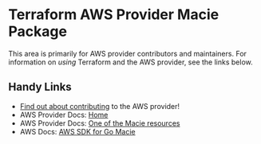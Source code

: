# Terraform AWS Provider Macie Package

This area is primarily for AWS provider contributors and maintainers. For information on _using_ Terraform and the AWS provider, see the links below.

## Handy Links

* [Find out about contributing](https://hashicorp.github.io/terraform-provider-aws/#contribute) to the AWS provider!
* AWS Provider Docs: [Home](https://registry.terraform.io/providers/hashicorp/aws/latest/docs)
* AWS Provider Docs: [One of the Macie resources](https://registry.terraform.io/providers/hashicorp/aws/latest/docs/resources/macie_member_account_association)
* AWS Docs: [AWS SDK for Go Macie](https://docs.aws.amazon.com/sdk-for-go/api/service/macie/)
